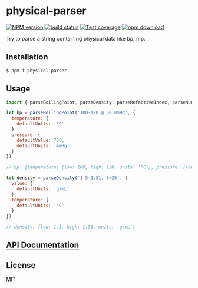 # physical-parser

[![NPM version][npm-image]][npm-url]
[![build status][ci-image]][ci-url]
[![Test coverage][codecov-image]][codecov-url]
[![npm download][download-image]][download-url]

Try to parse a string containing physical data like bp, mp.

## Installation

`$ npm i physical-parser`

## Usage

```js
import { parseBoilingPoint, parseDensity, parseRefactiveIndex, parseNumbersUnits } from 'physical-parser';

let bp = parseBoilingPoint('100-120 @ 50 mmHg', {
  temperature: {
    defaultUnits: '°C'
  }
  pressure: {
    defaultValue: 760,
    defaultUnits: 'mmHg'
  }
})

// bp: {temperature: {low: 100, high: 120, units: '°C'}, pressure: {low: 50, units: 'mmHg'}};

let density = parseDensity('1.5-1.51, t=25', {
  value: {
    defaultUnits: 'g/mL'
  },
  temperature: {
    defaultUnits: '°C'
  }
})

// density: {low: 1.5, high: 1.51, units: 'g/mL'}


```

## [API Documentation](https://cheminfo.github.io/physical-parser/)

## License

[MIT](./LICENSE)

[npm-image]: https://img.shields.io/npm/v/physical-parser.svg
[npm-url]: https://www.npmjs.com/package/physical-parser
[ci-image]: https://github.com/cheminfo/physical-parser/workflows/Node.js%20CI/badge.svg?branch=main
[ci-url]: https://github.com/cheminfo/physical-parser/actions?query=workflow%3A%22Node.js+CI%22
[codecov-image]: https://img.shields.io/codecov/c/github/cheminfo/physical-parser.svg
[codecov-url]: https://codecov.io/gh/cheminfo/physical-parser
[download-image]: https://img.shields.io/npm/dm/physical-parser.svg
[download-url]: https://www.npmjs.com/package/physical-parser
